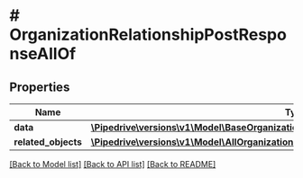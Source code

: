 # # OrganizationRelationshipPostResponseAllOf

## Properties

Name | Type | Description | Notes
------------ | ------------- | ------------- | -------------
**data** | [**\Pipedrive\versions\v1\Model\BaseOrganizationRelationshipItem**](BaseOrganizationRelationshipItem.md) |  |
**related_objects** | [**\Pipedrive\versions\v1\Model\AllOrganizationRelationshipsGetResponseAllOfRelatedObjects**](AllOrganizationRelationshipsGetResponseAllOfRelatedObjects.md) |  |

[[Back to Model list]](../../README.md#models) [[Back to API list]](../../README.md#endpoints) [[Back to README]](../../README.md)
